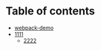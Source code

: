 # Table of contents

* [webpack-demo](README.md)
* [1111](1111/README.md)
  * [2222](1111/2222.md)

